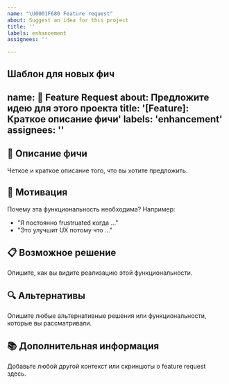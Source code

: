 ```yaml
---
name: "\U0001F680 Feature request"
about: Suggest an idea for this project
title: ''
labels: enhancement
assignees: ''

---
```


Шаблон для новых фич
---
name: 🚀 Feature Request
about: Предложите идею для этого проекта
title: '[Feature]: Краткое описание фичи'
labels: 'enhancement'
assignees: ''
---

## 🚀 Описание фичи

Четкое и краткое описание того, что вы хотите предложить.

## 🤔 Мотивация

Почему эта функциональность необходима? Например:
- "Я постоянно frustruated когда ..."
- "Это улучшит UX потому что ..."

## 📋 Возможное решение

Опишите, как вы видите реализацию этой функциональности.

## 🔍 Альтернативы

Опишите любые альтернативные решения или функциональности, которые вы рассматривали.

## 📚 Дополнительная информация

Добавьте любой другой контекст или скриншоты о feature request здесь.

